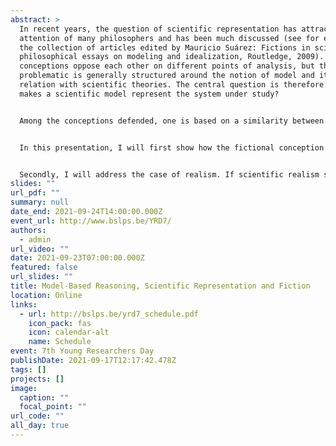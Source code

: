 ```yaml
---
abstract: >
  In recent years, the question of scientific representation has attracted the
  attention of many philosophers and has been much discussed (see for example
  the collection of articles edited by Mauricio Suárez: Fictions in science:
  philosophical essays on modeling and idealization, Routledge, 2009). Many
  conceptions oppose each other on different points of analysis, but the
  problematic is generally structured around the notion of model and its
  relation with scientific theories. The central question is therefore: what
  makes a scientific model represent the system under study?


  Among the conceptions defended, one is based on a similarity between model-based reasoning and works of fiction. This fictional view of models bases its analysis on Walton's concept of make-believe. According to its advocates, the scientist's attitude when using a model to represent a physical system is the same as when we are faced with a work of fiction: we pretend to believe what is told to us, even if we know that approximations, idealisations or fictions are integrated into the model. This conception therefore raises questions both about the explanatory capacity of models and about their ontological interpretation.


  In this presentation, I will first show how the fictional conception of models allows us to answer some general problems of scientific representation. In particular, I will focus on the importance of taking into account the possibility of misrepresentation in an account of scientific representation and on the problems that this poses to purely structural conceptions of models.


  Secondly, I will address the case of realism. If scientific realism states that science aims at truth, the fictional account I defend seems at first sight to promote anti-realism. I will show that this is not the case and that a realistic conception of scientific theories can accommodate the problem of misrepresentation.
slides: ""
url_pdf: ""
summary: null
date_end: 2021-09-24T14:00:00.000Z
event_url: http://www.bslps.be/YRD7/
authors:
  - admin
url_video: ""
date: 2021-09-23T07:00:00.000Z
featured: false
url_slides: ""
title: Model-Based Reasoning, Scientific Representation and Fiction
location: Online
links:
  - url: http://bslps.be/yrd7_schedule.pdf
    icon_pack: fas
    icon: calendar-alt
    name: Schedule
event: 7th Young Researchers Day
publishDate: 2021-09-17T12:17:42.478Z
tags: []
projects: []
image:
  caption: ""
  focal_point: ""
url_code: ""
all_day: true
---
```

